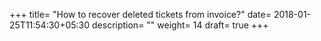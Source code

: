 +++
title= "How to recover deleted tickets from invoice?"
date= 2018-01-25T11:54:30+05:30
description= ""
weight= 14
draft= true
+++